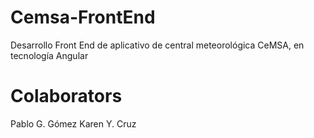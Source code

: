 # Cemsa-FrontEnd
Desarrollo Front End de aplicativo de central meteorológica CeMSA, en tecnología Angular

# Colaborators
Pablo G. Gómez
Karen Y. Cruz